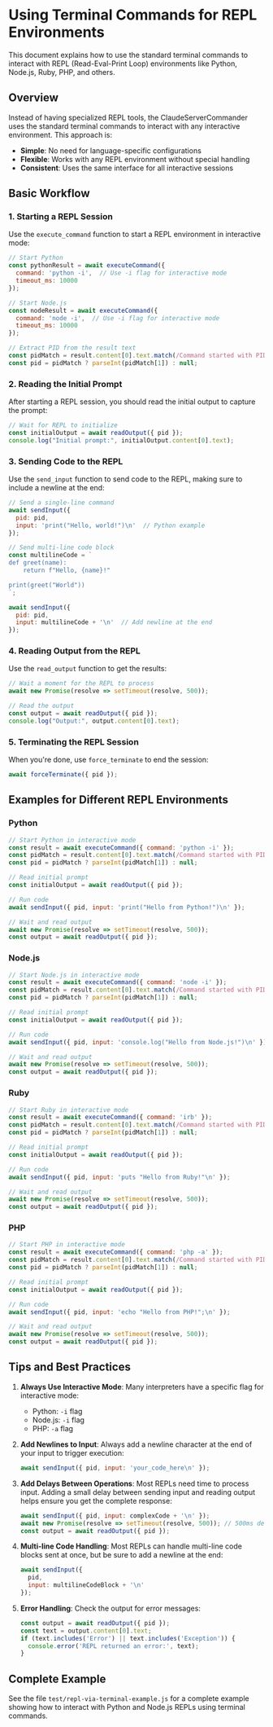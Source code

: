 # Using Terminal Commands for REPL Environments

This document explains how to use the standard terminal commands to interact with REPL (Read-Eval-Print Loop) environments like Python, Node.js, Ruby, PHP, and others.

## Overview

Instead of having specialized REPL tools, the ClaudeServerCommander uses the standard terminal commands to interact with any interactive environment. This approach is:

- **Simple**: No need for language-specific configurations
- **Flexible**: Works with any REPL environment without special handling
- **Consistent**: Uses the same interface for all interactive sessions

## Basic Workflow

### 1. Starting a REPL Session

Use the `execute_command` function to start a REPL environment in interactive mode:

```javascript
// Start Python
const pythonResult = await executeCommand({
  command: 'python -i',  // Use -i flag for interactive mode
  timeout_ms: 10000
});

// Start Node.js
const nodeResult = await executeCommand({
  command: 'node -i',  // Use -i flag for interactive mode
  timeout_ms: 10000
});

// Extract PID from the result text
const pidMatch = result.content[0].text.match(/Command started with PID (\d+)/);
const pid = pidMatch ? parseInt(pidMatch[1]) : null;
```

### 2. Reading the Initial Prompt

After starting a REPL session, you should read the initial output to capture the prompt:

```javascript
// Wait for REPL to initialize
const initialOutput = await readOutput({ pid });
console.log("Initial prompt:", initialOutput.content[0].text);
```

### 3. Sending Code to the REPL

Use the `send_input` function to send code to the REPL, making sure to include a newline at the end:

```javascript
// Send a single-line command
await sendInput({
  pid: pid,
  input: 'print("Hello, world!")\n'  // Python example
});

// Send multi-line code block
const multilineCode = `
def greet(name):
    return f"Hello, {name}!"

print(greet("World"))
`;

await sendInput({
  pid: pid,
  input: multilineCode + '\n'  // Add newline at the end
});
```

### 4. Reading Output from the REPL

Use the `read_output` function to get the results:

```javascript
// Wait a moment for the REPL to process
await new Promise(resolve => setTimeout(resolve, 500));

// Read the output
const output = await readOutput({ pid });
console.log("Output:", output.content[0].text);
```

### 5. Terminating the REPL Session

When you're done, use `force_terminate` to end the session:

```javascript
await forceTerminate({ pid });
```

## Examples for Different REPL Environments

### Python

```javascript
// Start Python in interactive mode
const result = await executeCommand({ command: 'python -i' });
const pidMatch = result.content[0].text.match(/Command started with PID (\d+)/);
const pid = pidMatch ? parseInt(pidMatch[1]) : null;

// Read initial prompt
const initialOutput = await readOutput({ pid });

// Run code
await sendInput({ pid, input: 'print("Hello from Python!")\n' });

// Wait and read output
await new Promise(resolve => setTimeout(resolve, 500));
const output = await readOutput({ pid });
```

### Node.js

```javascript
// Start Node.js in interactive mode
const result = await executeCommand({ command: 'node -i' });
const pidMatch = result.content[0].text.match(/Command started with PID (\d+)/);
const pid = pidMatch ? parseInt(pidMatch[1]) : null;

// Read initial prompt
const initialOutput = await readOutput({ pid });

// Run code
await sendInput({ pid, input: 'console.log("Hello from Node.js!")\n' });

// Wait and read output
await new Promise(resolve => setTimeout(resolve, 500));
const output = await readOutput({ pid });
```

### Ruby

```javascript
// Start Ruby in interactive mode
const result = await executeCommand({ command: 'irb' });
const pidMatch = result.content[0].text.match(/Command started with PID (\d+)/);
const pid = pidMatch ? parseInt(pidMatch[1]) : null;

// Read initial prompt
const initialOutput = await readOutput({ pid });

// Run code
await sendInput({ pid, input: 'puts "Hello from Ruby!"\n' });

// Wait and read output
await new Promise(resolve => setTimeout(resolve, 500));
const output = await readOutput({ pid });
```

### PHP

```javascript
// Start PHP in interactive mode
const result = await executeCommand({ command: 'php -a' });
const pidMatch = result.content[0].text.match(/Command started with PID (\d+)/);
const pid = pidMatch ? parseInt(pidMatch[1]) : null;

// Read initial prompt
const initialOutput = await readOutput({ pid });

// Run code
await sendInput({ pid, input: 'echo "Hello from PHP!";\n' });

// Wait and read output
await new Promise(resolve => setTimeout(resolve, 500));
const output = await readOutput({ pid });
```

## Tips and Best Practices

1. **Always Use Interactive Mode**: Many interpreters have a specific flag for interactive mode:
   - Python: `-i` flag
   - Node.js: `-i` flag
   - PHP: `-a` flag

2. **Add Newlines to Input**: Always add a newline character at the end of your input to trigger execution:

   ```javascript
   await sendInput({ pid, input: 'your_code_here\n' });
   ```

3. **Add Delays Between Operations**: Most REPLs need time to process input. Adding a small delay between sending input and reading output helps ensure you get the complete response:

   ```javascript
   await sendInput({ pid, input: complexCode + '\n' });
   await new Promise(resolve => setTimeout(resolve, 500)); // 500ms delay
   const output = await readOutput({ pid });
   ```

4. **Multi-line Code Handling**: Most REPLs can handle multi-line code blocks sent at once, but be sure to add a newline at the end:

   ```javascript
   await sendInput({
     pid,
     input: multilineCodeBlock + '\n'
   });
   ```

5. **Error Handling**: Check the output for error messages:

   ```javascript
   const output = await readOutput({ pid });
   const text = output.content[0].text;
   if (text.includes('Error') || text.includes('Exception')) {
     console.error('REPL returned an error:', text);
   }
   ```

## Complete Example

See the file `test/repl-via-terminal-example.js` for a complete example showing how to interact with Python and Node.js REPLs using terminal commands.

